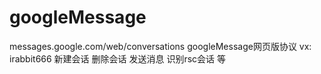 # googleMessage
messages.google.com/web/conversations  googleMessage网页版协议   vx:  irabbit666
新建会话
删除会话
发送消息
识别rsc会话
等
